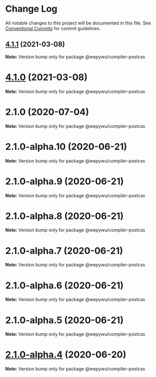 # Change Log

All notable changes to this project will be documented in this file.
See [Conventional Commits](https://conventionalcommits.org) for commit guidelines.

## [4.1.1](https://github.com/zhangli344236745/wepy/compare/v4.1.0...v4.1.1) (2021-03-08)

**Note:** Version bump only for package @wepywu/compiler-postcss





# [4.1.0](https://github.com/zhangli344236745/wepy/compare/v2.1.0...v4.1.0) (2021-03-08)

**Note:** Version bump only for package @wepywu/compiler-postcss






# 2.1.0 (2020-07-04)

**Note:** Version bump only for package @wepywu/compiler-postcss





# 2.1.0-alpha.10 (2020-06-21)

**Note:** Version bump only for package @wepywu/compiler-postcss





# 2.1.0-alpha.9 (2020-06-21)

**Note:** Version bump only for package @wepywu/compiler-postcss





# 2.1.0-alpha.8 (2020-06-21)

**Note:** Version bump only for package @wepywu/compiler-postcss





# 2.1.0-alpha.7 (2020-06-21)

**Note:** Version bump only for package @wepywu/compiler-postcss





# 2.1.0-alpha.6 (2020-06-21)

**Note:** Version bump only for package @wepywu/compiler-postcss





# 2.1.0-alpha.5 (2020-06-21)

**Note:** Version bump only for package @wepywu/compiler-postcss





# [2.1.0-alpha.4](https://github.com/zhangli344236745/wepy/compare/v2.1.0-alpha.2...v2.1.0-alpha.4) (2020-06-20)

**Note:** Version bump only for package @wepywu/compiler-postcss

